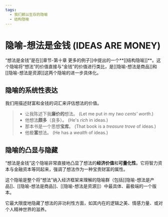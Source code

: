 ```yaml
---
tags:
  - 我们赖以生存的隐喻
  - 结构隐喻
---
```


# 隐喻-想法是金钱 (IDEAS ARE MONEY)

“想法是金钱”是在[[章节-第十章 更多的例子]]中提出的一个**[[结构隐喻]]**。这个隐喻将“想法”的价值直接与“金钱”的价值进行类比，是[[隐喻-想法是商品]]和[[隐喻-想法是资源]]这两个隐喻的进一步具体化。

## 隐喻的系统性表达

我们用描述财富和金钱的词汇来评估想法的价值。

> - 让我陈述下我**廉价的**想法。 (Let me put in my _two cents' worth_.)
> - 他想法**颇多**（良多）。 (He's _rich_ in ideas.)
> - 那本书是一个思想**宝库**。 (That book is a _treasure trove_ of ideas.)
> - 他极**富**想法。 (He has a _wealth_ of ideas.)

## 隐喻的凸显与隐藏

“想法是金钱”这个隐喻非常直接地凸显了想法的**经济价值**和**可量化性**。它将智力资本与金融资本等同起来，强调了想法作为一种宝贵财富的属性。

这个隐喻是整个将“想法”纳入经济框架来理解的隐喻群（包括[[隐喻-想法是产品]]、[[隐喻-想法是商品]]、[[隐喻-想法是资源]]）中最具体、最极端的一个版本。

它最大限度地隐藏了想法的非功利性方面，如其内在的逻辑之美、情感力量、或对个人精神世界的滋养。